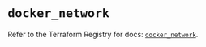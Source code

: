# `docker_network`

Refer to the Terraform Registry for docs: [`docker_network`](https://registry.terraform.io/providers/kreuzwerker/docker/3.6.1/docs/resources/network).
